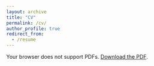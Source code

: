 ```yaml
---
layout: archive
title: "CV"
permalink: /cv/
author_profile: true
redirect_from:
  - /resume
---
```

<object data="{{ '/files/resume.pdf' | relative_url }}" type="application/pdf" width="100%" height="300px">
  <p>Your browser does not support PDFs. <a href="{{ '/files/resume.pdf' | relative_url }}">Download the PDF</a>.</p>
</object>

